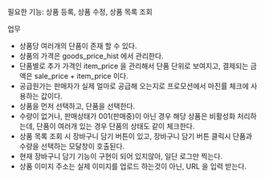 필요한 기능: 상품 등록, 상품 수정, 상품 목록 조회

업무

- 상품당 여러개의 단품이 존재 할 수 있다.
- 상품의 가격은 goods_price_hist 에서 관리한다.
- 단품별로 추가 가격인 item_price 을  관리해서 단품 단위로 보여지고, 결제되는 금액은 sale_price + item_price 이다.
- 공급원가는 판매자가 실제 얼마로 공급해 오는지로 프로모션에서 마진률 체크에 사용하는 값이다.
- 상품을 먼저 선택하고, 단품을 선택한다.
- 수량이 없거나, 판매상태가 001(판매중)이 아닌 경우 해당 상품은 비활성화 처리하는데, 단품이 여러개 있는 경우 단품의 상태도 같이 체크한다.
- 상품 목록 조회 시 장바구니 담기 버튼이 있고, 장바구니 담기 버튼 클릭시 단품과 수량을 선택하는 모달창이 호출된다.
- 현재 장바구니 담기 기능이 구현이 되어 있지않아, 일단 로그만 찍는다.
- 상품 이미지 주소는 실제 이미지를 업로드 하는것이 아닌, URL 을 입력 받는다.